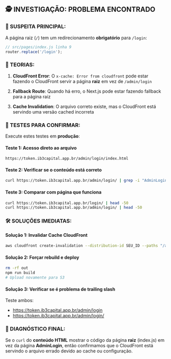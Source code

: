 ## 🕵️ INVESTIGAÇÃO: PROBLEMA ENCONTRADO

### 🎯 SUSPEITA PRINCIPAL:

A página raiz (`/`) tem um redirecionamento **obrigatório** para `/login`:

```javascript
// src/pages/index.js linha 9
router.replace('/login');
```

### 🤔 TEORIAS:

1. **CloudFront Error**: O `x-cache: Error from cloudfront` pode estar fazendo o CloudFront servir a página **raiz** em vez de `/admin/login`

2. **Fallback Route**: Quando há erro, o Next.js pode estar fazendo fallback para a página raiz

3. **Cache Invalidation**: O arquivo correto existe, mas o CloudFront está servindo uma versão cached incorreta

### 🧪 TESTES PARA CONFIRMAR:

Execute estes testes em **produção**:

#### Teste 1: Acesso direto ao arquivo
```
https://token.ib3capital.app.br/admin/login/index.html
```

#### Teste 2: Verificar se o conteúdo está correto
```bash
curl https://token.ib3capital.app.br/admin/login/ | grep -i "AdminLogin\|admin-login"
```

#### Teste 3: Comparar com página que funciona
```bash
curl https://token.ib3capital.app.br/login/ | head -50
curl https://token.ib3capital.app.br/admin/login/ | head -50
```

### 🛠️ SOLUÇÕES IMEDIATAS:

#### Solução 1: Invalidar Cache CloudFront
```bash
aws cloudfront create-invalidation --distribution-id SEU_ID --paths "/admin/*"
```

#### Solução 2: Forçar rebuild e deploy
```bash
rm -rf out
npm run build
# Upload novamente para S3
```

#### Solução 3: Verificar se é problema de trailing slash
Teste ambos:
- https://token.ib3capital.app.br/admin/login
- https://token.ib3capital.app.br/admin/login/

### 🎯 DIAGNÓSTICO FINAL:

Se o `curl` do **conteúdo HTML** mostrar o código da página **raiz** (index.js) em vez da página **AdminLogin**, então confirmamos que o CloudFront está servindo o arquivo errado devido ao cache ou configuração.
